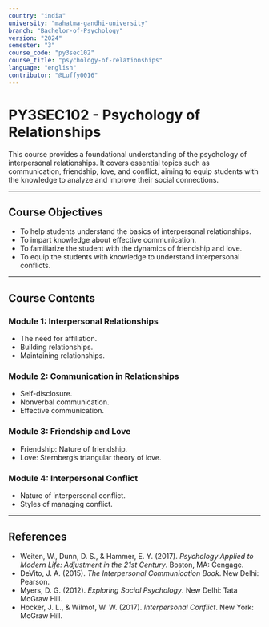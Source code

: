 ```yaml
---
country: "india"
university: "mahatma-gandhi-university"
branch: "Bachelor-of-Psychology"
version: "2024"
semester: "3"
course_code: "py3sec102"
course_title: "psychology-of-relationships"
language: "english"
contributor: "@Luffy0016"
---
```

# PY3SEC102 - Psychology of Relationships

This course provides a foundational understanding of the psychology of interpersonal relationships. It covers essential topics such as communication, friendship, love, and conflict, aiming to equip students with the knowledge to analyze and improve their social connections.

---
## Course Objectives

* To help students understand the basics of interpersonal relationships.
* To impart knowledge about effective communication.
* To familiarize the student with the dynamics of friendship and love.
* To equip the students with knowledge to understand interpersonal conflicts.

---
## Course Contents

### Module 1: Interpersonal Relationships  
* The need for affiliation.
* Building relationships.
* Maintaining relationships.

### Module 2: Communication in Relationships  
* Self-disclosure.
* Nonverbal communication.
* Effective communication.

### Module 3: Friendship and Love  
* Friendship: Nature of friendship.
* Love: Sternberg’s triangular theory of love.

### Module 4: Interpersonal Conflict  
* Nature of interpersonal conflict.
* Styles of managing conflict.

---
## References
* Weiten, W., Dunn, D. S., & Hammer, E. Y. (2017). *Psychology Applied to Modern Life: Adjustment in the 21st Century*. Boston, MA: Cengage.
* DeVito, J. A. (2015). *The Interpersonal Communication Book*. New Delhi: Pearson.
* Myers, D. G. (2012). *Exploring Social Psychology*. New Delhi: Tata McGraw Hill.
* Hocker, J. L., & Wilmot, W. W. (2017). *Interpersonal Conflict*. New York: McGraw Hill.